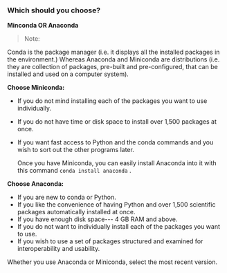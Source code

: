### Which should you choose?

**Minconda OR Anaconda**

> Note:

 Conda is the package manager (i.e. it displays all the installed packages in the environment.)
Whereas Anaconda and Miniconda are distributions (i.e. they are collection of packages, pre-built and pre-configured, that can be installed and used on a computer system).

**Choose Miniconda:**


- If you do not mind installing each of the packages you want to use individually.

- If you do not have time or disk space to install over 1,500 packages at once.

- If you want fast access to Python and the conda commands and you wish to sort out the other programs later.

    Once you have Miniconda, you can easily install Anaconda into it with this command
 `conda install anaconda` .

**Choose Anaconda:**


- If you are new to conda or Python.
- If you like the convenience of having Python and over 1,500 scientific packages automatically installed at once.
- If you have enough  disk space--- 4 GB RAM and above.
- If you do not want to individually install each of the packages you want to use.
- If you wish to use a set of packages structured and examined for interoperability and usability.

Whether you use Anaconda  or Miniconda, select the most recent version.
